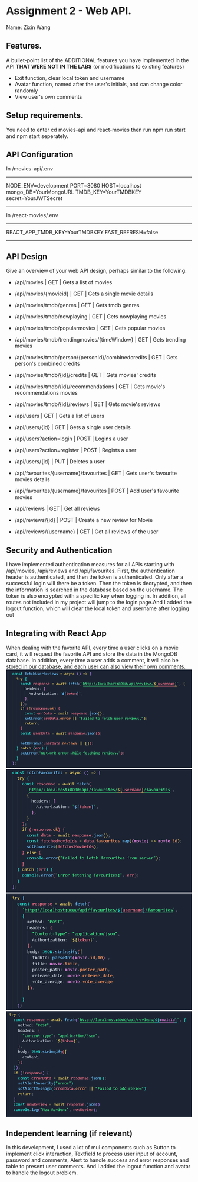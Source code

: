 # Assignment 2 - Web API.

Name: Zixin Wang

## Features.

A bullet-point list of the ADDITIONAL features you have implemented in the API **THAT WERE NOT IN THE LABS** (or modifications to existing features)
 
 + Exit function, clear local token and username
 + Avatar function, named after the user's initials, and can change color randomly
 + View user's own comments

## Setup requirements.

You need to enter cd movies-api and react-movies then run npm run start and npm start seperately.

## API Configuration
In /movies-api/.env
______________________
NODE_ENV=development
PORT=8080
HOST=localhost
mongo_DB=YourMongoURL
TMDB_KEY=YourTMDBKEY
secret=YourJWTSecret
______________________

In /react-movies/.env
______________________
REACT_APP_TMDB_KEY=YourTMDBKEY
FAST_REFRESH=false
______________________       

## API Design
Give an overview of your web API design, perhaps similar to the following: 

- /api/movies | GET | Gets a list of movies 
- /api/movies/{movieid} | GET | Gets a single movie details
- /api/movies/tmdb/genres | GET | Gets tmdb genres
- /api/movies/tmdb/nowplaying | GET | Gets nowplaying movies
- /api/movies/tmdb/popularmovies | GET | Gets popular movies
- /api/movies/tmdb/trendingmovies/{timeWindow} | GET | Gets trending movies
- /api/movies/tmdb/person/{personId}/combinedcredits | GET | Gets person's combined credits
- /api/movies/tmdb/{id}/credits | GET | Gets movies' credits
- /api/movies/tmdb/{id}/recommendations | GET | Gets movie's recommendations movies
- /api/movies/tmdb/{id}/reviews | GET | Gets movie's reviews

- /api/users | GET | Gets a list of users
- /api/users/{id} | GET | Gets a single user details
- /api/users?action=login | POST | Logins a user
- /api/users?action=register | POST | Regists a user
- /api/users/{id} | PUT | Deletes a user

- /api/favourites/{username}/favourites | GET | Gets user's favourite movies details
- /api/favourites/{username}/favourites | POST | Add user's favourite movies


- /api/reviews | GET | Get all reviews
- /api/reviews/{id} | POST | Create a new review for Movie 
- /api/reviews/{username} | GET | Get all reviews of the user

## Security and Authentication

I have implemented authentication measures for all APIs starting with /api/movies, /api/reviews and /api/favourites. First, the authentication header is authenticated, and then the token is authenticated. Only after a successful login will there be a token. Then the token is decrypted, and then the information is searched in the database based on the username. The token is also encrypted with a specific key when logging in. In addition, all routes not included in my project will jump to the login page.And I added the logout function, which will clear the local token and username after logging out

## Integrating with React App

When dealing with the favorite API, every time a user clicks on a movie card, it will request the favorite API and store the data in the MongoDB database. In addition, every time a user adds a comment, it will also be stored in our database, and each user can also view their own comments.![alt text](react-movies/src/images/getUserReviiews.png)![alt text](react-movies/src/images/getUserFavourites.png)![alt text](react-movies/src/images/userAddFavourite.png)![alt text](react-movies/src/images/userAddReviews.png)

## Independent learning (if relevant)

In this development, I used a lot of mui components such as Button to implement click interaction, Textfield to process user input of account, password and comments, Alert to handle success and error responses and table to present user comments. And I added the logout function and avatar to handle the logout problem.